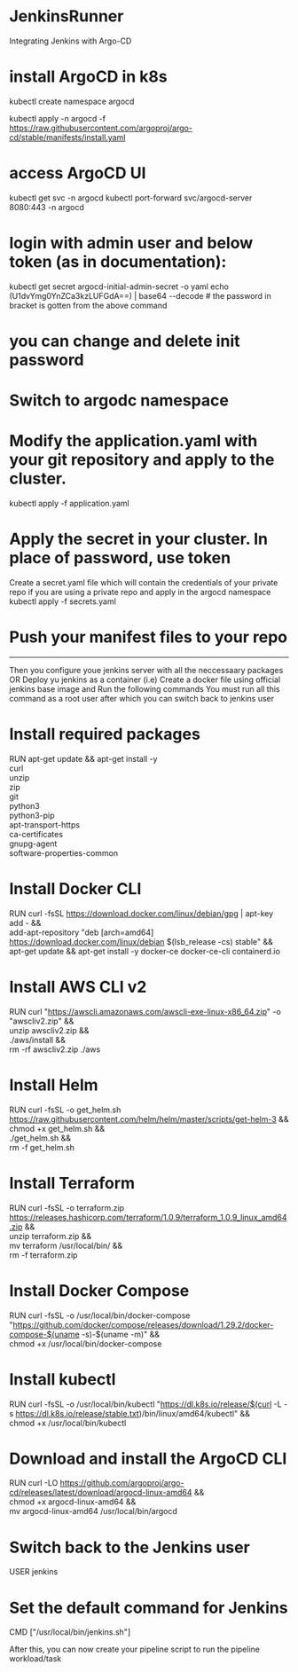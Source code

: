 # JenkinsRunner
Integrating Jenkins with Argo-CD

# install ArgoCD in k8s
kubectl create namespace argocd

kubectl apply -n argocd -f https://raw.githubusercontent.com/argoproj/argo-cd/stable/manifests/install.yaml

# access ArgoCD UI
kubectl get svc -n argocd
kubectl port-forward svc/argocd-server 8080:443 -n argocd

# login with admin user and below token (as in documentation):
kubectl get secret argocd-initial-admin-secret -o yaml
echo (U1dvYmg0YnZCa3kzLUFGdA==) | base64 --decode # the password in bracket is gotten from the above command

# you can change and delete init password

# Switch to argodc namespace
# Modify the application.yaml with your git repository and apply to the cluster.
kubectl apply -f application.yaml

# Apply the secret in your cluster. In place of password, use token
Create a secret.yaml file which will contain the credentials of your private repo if you are using a private repo and apply in the argocd namespace
kubectl apply -f secrets.yaml

# Push your manifest files to your repo
--------------
Then you configure youe jenkins server with all the neccessaary packages OR Deploy yu jenkins as a container (i.e)
Create a docker file using official jenkins base image and Run the following commands 
You must run all this command as a root user after which you can switch back to jenkins user
# Install required packages
RUN apt-get update && apt-get install -y \
    curl \
    unzip \
    zip \
    git \
    python3 \
    python3-pip \
    apt-transport-https \
    ca-certificates \
    gnupg-agent \
    software-properties-common

# Install Docker CLI
RUN curl -fsSL https://download.docker.com/linux/debian/gpg | apt-key add - && \
add-apt-repository "deb [arch=amd64] https://download.docker.com/linux/debian $(lsb_release -cs) stable" && \
apt-get update && apt-get install -y docker-ce docker-ce-cli containerd.io

# Install AWS CLI v2
RUN curl "https://awscli.amazonaws.com/awscli-exe-linux-x86_64.zip" -o "awscliv2.zip" && \
    unzip awscliv2.zip && \
    ./aws/install && \
    rm -rf awscliv2.zip ./aws

# Install Helm
RUN curl -fsSL -o get_helm.sh https://raw.githubusercontent.com/helm/helm/master/scripts/get-helm-3 && \
    chmod +x get_helm.sh && \
    ./get_helm.sh && \
    rm -f get_helm.sh

# Install Terraform
RUN curl -fsSL -o terraform.zip https://releases.hashicorp.com/terraform/1.0.9/terraform_1.0.9_linux_amd64.zip && \
    unzip terraform.zip && \
    mv terraform /usr/local/bin/ && \
    rm -f terraform.zip

# Install Docker Compose
RUN curl -fsSL -o /usr/local/bin/docker-compose "https://github.com/docker/compose/releases/download/1.29.2/docker-compose-$(uname -s)-$(uname -m)" && \
    chmod +x /usr/local/bin/docker-compose

# Install kubectl
RUN curl -fsSL -o /usr/local/bin/kubectl "https://dl.k8s.io/release/$(curl -L -s https://dl.k8s.io/release/stable.txt)/bin/linux/amd64/kubectl" && \
    chmod +x /usr/local/bin/kubectl


# Download and install the ArgoCD CLI
RUN curl -LO https://github.com/argoproj/argo-cd/releases/latest/download/argocd-linux-amd64 && \
    chmod +x argocd-linux-amd64 && \
    mv argocd-linux-amd64 /usr/local/bin/argocd


# Switch back to the Jenkins user
USER jenkins

# Set the default command for Jenkins
CMD ["/usr/local/bin/jenkins.sh"]

After this, you can now create your pipeline script to run the pipeline workload/task
